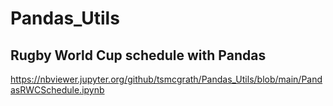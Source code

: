 # Pandas_Utils
## Rugby World Cup schedule with Pandas
https://nbviewer.jupyter.org/github/tsmcgrath/Pandas_Utils/blob/main/PandasRWCSchedule.ipynb
